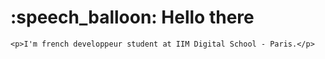 <h1>:speech_balloon: Hello there </h1>

    <p>I'm french developpeur student at IIM Digital School - Paris.</p>
    

